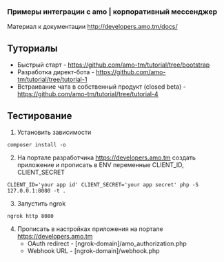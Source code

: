 ### Примеры интеграции с amo | корпоративный мессенджер

Материал к документации http://developers.amo.tm/docs/

## Туториалы
- Быстрый старт - https://github.com/amo-tm/tutorial/tree/bootstrap
- Разработка директ-бота - https://github.com/amo-tm/tutorial/tree/tutorial-1
- Встраивание чата в собственный продукт (closed beta) - https://github.com/amo-tm/tutorial/tree/tutorial-4

## Тестирование

1. Установить зависимости

```shell
composer install -o 
```

2. На портале разработчика https://developers.amo.tm создать приложение и прописать в ENV переменные CLIENT_ID, CLIENT_SECRET

```shell
CLIENT_ID='your app id' CLIENT_SECRET='your app secret' php -S 127.0.0.1:8080 -t .
```

3. Запустить ngrok

```shell
ngrok http 8080
```

4. Прописать в настройках приложения на портале https://developers.amo.tm 
   - OAuth redirect - [ngrok-domain]/amo_authorization.php
   - Webhook URL - [ngrok-domain]/webhook.php
